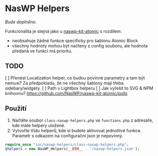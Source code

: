 # NasWP Helpers

*Bude doplněno.*

Funkcionalita je stejná jako u [naswp-kit-atomic](https://github.com/NasWP/naswp-kit-atomic) s rozdílem:

* neobsahuje žádné funkce specificky pro šablonu Atomic Block
* všechny hodnoty mohou být načteny z config souboru, ale hodnota předaná ve funkci má prioritu.

## TODO

[ ] Přenést Localization helper, co budou povinné parametry a tam být nemusí? Za předpokladu, že ne všechny šablony mají třeba sidebary/widgety.
[ ] Path v Lightbox helperu
[ ] Jak vyřešit to SVG & NPM knihovnu? https://github.com/NasWP/naswp-kit-atomic/pulls

## Použití

1. Načtěte soubor `class-naswp-helpers.php` ve `functions.php` z adresáře, kde máte helpery uložené.
1. Vytvořte třídu helperů, kde si budete aktivovat jednotlivé funkce. Parametr s odkazem na configurační json je nepovinný.

```php
require_once "inc/naswp-helpers/class-naswp-helpers.php";
$helpers = new NasWP_Helpers(__DIR__ . '/naswp-helpers.json');
```
